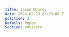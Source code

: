 ```yaml
---
title: Jason Monroy
date: 2024-02-29 22:23:00 Z
position: 3
Details: Pepco
Section: advisory
---
```


